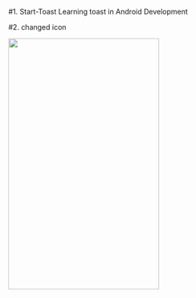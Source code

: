 #1. Start-Toast
Learning toast in Android Development


#2. changed icon


<img src="https://codelabs.developers.google.com/codelabs/android-training-available-resources/img/b4c3755de9c148cf.png" width="300" height="500">
